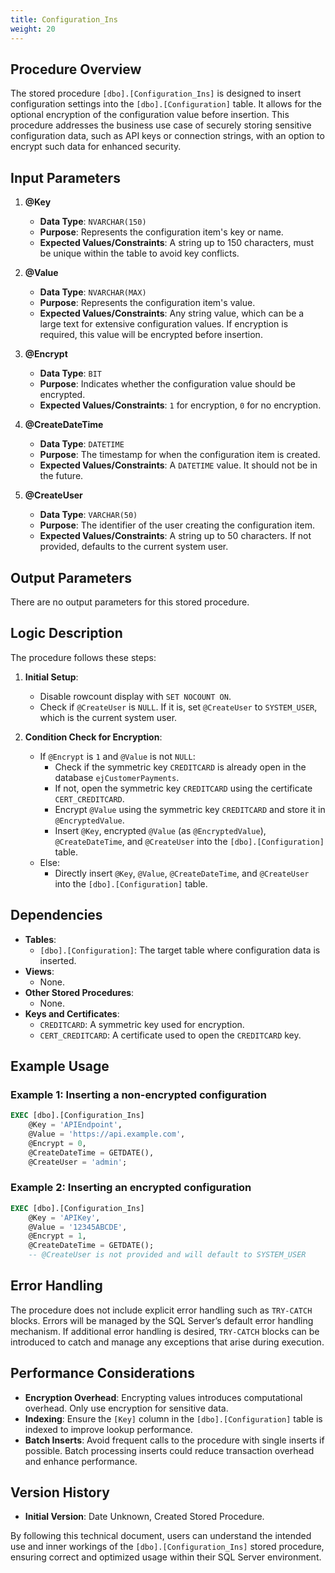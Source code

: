 ```yaml
---
title: Configuration_Ins
weight: 20
---
```

## Procedure Overview
The stored procedure `[dbo].[Configuration_Ins]` is designed to insert configuration settings into the `[dbo].[Configuration]` table. It allows for the optional encryption of the configuration value before insertion. This procedure addresses the business use case of securely storing sensitive configuration data, such as API keys or connection strings, with an option to encrypt such data for enhanced security.

## Input Parameters
1. **@Key** 
   - **Data Type**: `NVARCHAR(150)`
   - **Purpose**: Represents the configuration item's key or name.
   - **Expected Values/Constraints**: A string up to 150 characters, must be unique within the table to avoid key conflicts.

2. **@Value**
   - **Data Type**: `NVARCHAR(MAX)`
   - **Purpose**: Represents the configuration item's value.
   - **Expected Values/Constraints**: Any string value, which can be a large text for extensive configuration values. If encryption is required, this value will be encrypted before insertion.

3. **@Encrypt**
   - **Data Type**: `BIT`
   - **Purpose**: Indicates whether the configuration value should be encrypted.
   - **Expected Values/Constraints**: `1` for encryption, `0` for no encryption.

4. **@CreateDateTime**
   - **Data Type**: `DATETIME`
   - **Purpose**: The timestamp for when the configuration item is created.
   - **Expected Values/Constraints**: A `DATETIME` value. It should not be in the future.

5. **@CreateUser**
   - **Data Type**: `VARCHAR(50)`
   - **Purpose**: The identifier of the user creating the configuration item.
   - **Expected Values/Constraints**: A string up to 50 characters. If not provided, defaults to the current system user.

## Output Parameters
There are no output parameters for this stored procedure.

## Logic Description
The procedure follows these steps:

1. **Initial Setup**: 
   - Disable rowcount display with `SET NOCOUNT ON`.
   - Check if `@CreateUser` is `NULL`. If it is, set `@CreateUser` to `SYSTEM_USER`, which is the current system user.

2. **Condition Check for Encryption**:
   - If `@Encrypt` is `1` and `@Value` is not `NULL`:
     - Check if the symmetric key `CREDITCARD` is already open in the database `ejCustomerPayments`.
     - If not, open the symmetric key `CREDITCARD` using the certificate `CERT_CREDITCARD`.
     - Encrypt `@Value` using the symmetric key `CREDITCARD` and store it in `@EncryptedValue`.
     - Insert `@Key`, encrypted `@Value` (as `@EncryptedValue`), `@CreateDateTime`, and `@CreateUser` into the `[dbo].[Configuration]` table.
   - Else:
     - Directly insert `@Key`, `@Value`, `@CreateDateTime`, and `@CreateUser` into the `[dbo].[Configuration]` table.

## Dependencies
- **Tables**:
  - `[dbo].[Configuration]`: The target table where configuration data is inserted.
- **Views**:
  - None.
- **Other Stored Procedures**:
  - None.
- **Keys and Certificates**:
  - `CREDITCARD`: A symmetric key used for encryption.
  - `CERT_CREDITCARD`: A certificate used to open the `CREDITCARD` key.

## Example Usage
### Example 1: Inserting a non-encrypted configuration
```sql
EXEC [dbo].[Configuration_Ins] 
    @Key = 'APIEndpoint', 
    @Value = 'https://api.example.com', 
    @Encrypt = 0, 
    @CreateDateTime = GETDATE(),
    @CreateUser = 'admin';
```

### Example 2: Inserting an encrypted configuration
```sql
EXEC [dbo].[Configuration_Ins] 
    @Key = 'APIKey', 
    @Value = '12345ABCDE', 
    @Encrypt = 1, 
    @CreateDateTime = GETDATE();
    -- @CreateUser is not provided and will default to SYSTEM_USER
```

## Error Handling
The procedure does not include explicit error handling such as `TRY-CATCH` blocks. Errors will be managed by the SQL Server’s default error handling mechanism. If additional error handling is desired, `TRY-CATCH` blocks can be introduced to catch and manage any exceptions that arise during execution.

## Performance Considerations
- **Encryption Overhead**: Encrypting values introduces computational overhead. Only use encryption for sensitive data.
- **Indexing**: Ensure the `[Key]` column in the `[dbo].[Configuration]` table is indexed to improve lookup performance.
- **Batch Inserts**: Avoid frequent calls to the procedure with single inserts if possible. Batch processing inserts could reduce transaction overhead and enhance performance.

## Version History
- **Initial Version**: Date Unknown, Created Stored Procedure.

By following this technical document, users can understand the intended use and inner workings of the `[dbo].[Configuration_Ins]` stored procedure, ensuring correct and optimized usage within their SQL Server environment.